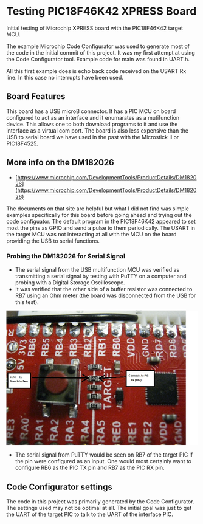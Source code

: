 # Testing PIC18F46K42 XPRESS Board

Initial testing of Microchip XPRESS board with the PIC18F46K42 target MCU.

The example Microchip Code Configurator was used to generate most of the code in the initial commit of this project.
It was my first attempt at using the Code Configurator tool. Example code for main was found in UART.h.

All this first example does is echo back code received on the USART Rx line. In this case no interrupts have been used.

## Board Features

This board has a USB microB connector. It has a PIC MCU on board configured to act as an interface and it enumarates as 
a mutifunction device. This allows one to both download programs to it and use the interface as a virtual com port. The board
is also less expensive than the USB to serial board we have used in the past with the Microstick II or PIC18F4525.

## More info on the DM182026

* [https://www.microchip.com/DevelopmentTools/ProductDetails/DM182026](https://www.microchip.com/DevelopmentTools/ProductDetails/DM182026)

The documents on that site are helpful but what I did not find was simple examples specifically for this board before going
ahead and trying out the code configuator. The default program in the PIC18F46K42 appeared to set most the pins as GPIO and 
send a pulse to them periodically. The USART in the target MCU was not interacting at all with the MCU on the board providing 
the USB to serial functions. 

### Probing the DM182026 for Serial Signal

* The serial signal from the USB multifunction MCU was verified as transmitting a serial signal by 
  testing with PuTTY on a computer and probing with a Digital Storage Oscilloscope.
* It was verified that the other side of a buffer resistor was connected to RB7 using an Ohm meter (the board was disconnected 
  from the USB for this test).
  
![serial-connection.jpg](images/serial-connection.jpg)

* The serial signal from PuTTY would be seen on RB7 of the target PIC if the pin were configured as an input. One would most 
  certainly want to configure RB6 as the PIC TX pin and RB7 as the PIC RX pin.
  
## Code Configurator settings

The code in this project was primarily generated by the Code Configurator. The settings used may not be optimal at all. 
The initial goal was just to get the UART of the target PIC to talk to the UART of the interface PIC.

